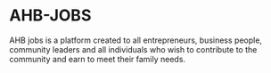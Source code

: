 # AHB-JOBS

AHB jobs is a platform created to all entrepreneurs, business people, community leaders and all individuals who wish to contribute to the community and earn to meet their family needs.
